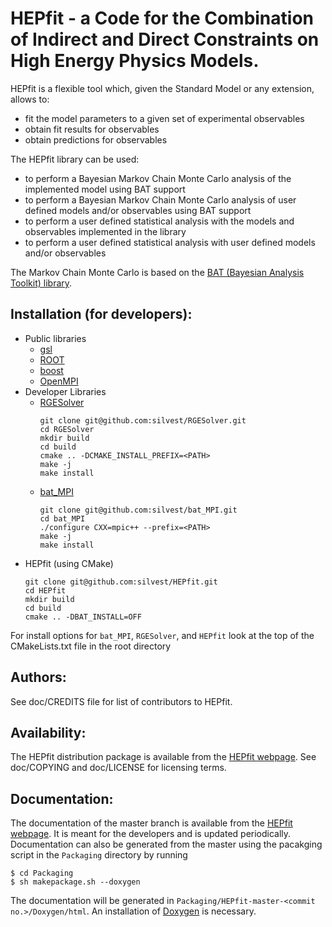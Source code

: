 HEPfit - a Code for the Combination of Indirect and Direct Constraints on High Energy Physics Models.
===================================================================

HEPfit is a flexible tool which, given the Standard Model or any extension,
allows to:

  - fit the model parameters to a given set of experimental observables
  - obtain fit results for observables
  - obtain predictions for observables

The HEPfit library can be used:

  - to perform a Bayesian Markov Chain Monte Carlo analysis of the implemented model using BAT support
  - to perform a Bayesian Markov Chain Monte Carlo analysis of user defined models and/or observables using BAT support
  - to perform a user defined statistical analysis with the models and observables implemented in the library
  - to perform a user defined statistical analysis with user defined models and/or observables

The Markov Chain Monte Carlo is based on the [BAT (Bayesian Analysis Toolkit) library](https://www.mppmu.mpg.de/bat/).

Installation (for developers):
--------
- Public libraries
  - [gsl](https://www.gnu.org/software/gsl/)
  - [ROOT](https://root.cern/install/)
  - [boost](https://www.boost.io/doc/user-guide/getting-started.html)
  - [OpenMPI](https://docs.open-mpi.org/en/v5.0.x/installing-open-mpi/quickstart.html)
- Developer Libraries
  - [RGESolver](https://github.com/silvest/RGESolver)
    ```{sh}
    git clone git@github.com:silvest/RGESolver.git
    cd RGESolver
    mkdir build
    cd build
    cmake .. -DCMAKE_INSTALL_PREFIX=<PATH>
    make -j
    make install
    ```
  - [bat_MPI](https://github.com/silvest/bat_MPI)
    ```{sh}
    git clone git@github.com:silvest/bat_MPI.git
    cd bat_MPI
    ./configure CXX=mpic++ --prefix=<PATH>
    make -j
    make install
    ```
- HEPfit (using CMake)
  ```{sh}
  git clone git@github.com:silvest/HEPfit.git
  cd HEPfit
  mkdir build
  cd build
  cmake .. -DBAT_INSTALL=OFF
  ```
For install options for ```bat_MPI```, ```RGESolver```, and ```HEPfit``` look at the top of the CMakeLists.txt file in the root directory


Authors:
--------
See doc/CREDITS file for list of contributors to HEPfit.

Availability:
-------------
The HEPfit distribution package is available from the [HEPfit webpage](https://hepfit.roma1.infn.it/).
See doc/COPYING and doc/LICENSE for licensing terms.

Documentation:
--------------
The documentation of the master branch is available from the [HEPfit webpage](https://hepfit.roma1.infn.it/doc/master/index.html). It is meant for the developers and is updated periodically. Documentation can also be generated from the master using the pacakging script in the `Packaging` directory by running
~~~~~~~~~~~~~~~~~~~~~~~~~~~~
$ cd Packaging
$ sh makepackage.sh --doxygen
~~~~~~~~~~~~~~~~~~~~~~~~~~~~
The documentation will be generated in `Packaging/HEPfit-master-<commit no.>/Doxygen/html`. An installation of [Doxygen](https://www.doxygen.nl/) is necessary.
